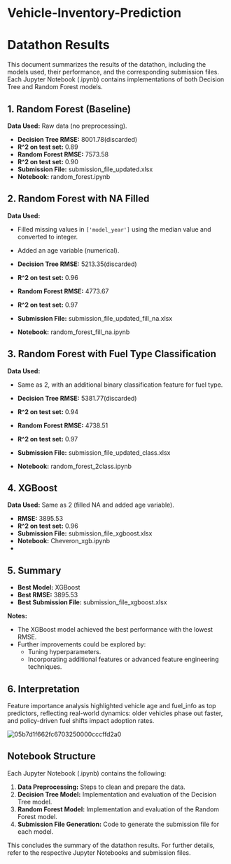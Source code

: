 # Vehicle-Inventory-Prediction
# Datathon Results

This document summarizes the results of the datathon, including the models used, their performance, and the corresponding submission files. Each Jupyter Notebook (.ipynb) contains implementations of both Decision Tree and Random Forest models.

## 1. Random Forest (Baseline)

**Data Used:** Raw data (no preprocessing).

- **Decision Tree RMSE:** 8001.78(discarded)
- **R^2 on test set:** 0.89
- **Random Forest RMSE:** 7573.58
- **R^2 on test set:** 0.90
- **Submission File:** submission_file_updated.xlsx
- **Notebook:** random_forest.ipynb

## 2. Random Forest with NA Filled

**Data Used:**

- Filled missing values in `['model_year']` using the median value and converted to integer.
- Added an age variable (numerical).

- **Decision Tree RMSE:** 5213.35(discarded)
- **R^2 on test set:** 0.96
- **Random Forest RMSE:** 4773.67
- **R^2 on test set:** 0.97
- **Submission File:** submission_file_updated_fill_na.xlsx
- **Notebook:** random_forest_fill_na.ipynb

## 3. Random Forest with Fuel Type Classification

**Data Used:**

- Same as 2, with an additional binary classification feature for fuel type.

- **Decision Tree RMSE:** 5381.77(discarded)
- **R^2 on test set:** 0.94
- **Random Forest RMSE:** 4738.51
- **R^2 on test set:** 0.97
- **Submission File:** submission_file_updated_class.xlsx
- **Notebook:** random_forest_2class.ipynb

## 4. XGBoost

**Data Used:** Same as 2 (filled NA and added age variable).

- **RMSE:** 3895.53
- **R^2 on test set:** 0.96
- **Submission File:** submission_file_xgboost.xlsx
- **Notebook:** Cheveron_xgb.ipynb
- 

## 5. Summary

- **Best Model:** XGBoost
- **Best RMSE:** 3895.53
- **Best Submission File:** submission_file_xgboost.xlsx

**Notes:**

- The XGBoost model achieved the best performance with the lowest RMSE.
- Further improvements could be explored by:
    - Tuning hyperparameters.
    - Incorporating additional features or advanced feature engineering techniques.
      
## 6. Interpretation
Feature importance analysis highlighted vehicle age and fuel_info as top predictors, reflecting real-world dynamics: older vehicles phase out faster, and policy-driven fuel shifts impact adoption rates.

![05b7d1f662fc6703250000cccffd2a0](https://github.com/user-attachments/assets/f2721ba6-b49a-4f6f-b8dd-201284aa0a05)


## Notebook Structure

Each Jupyter Notebook (.ipynb) contains the following:

1. **Data Preprocessing:** Steps to clean and prepare the data.
2. **Decision Tree Model:** Implementation and evaluation of the Decision Tree model.
3. **Random Forest Model:** Implementation and evaluation of the Random Forest model.
4. **Submission File Generation:** Code to generate the submission file for each model.

This concludes the summary of the datathon results. For further details, refer to the respective Jupyter Notebooks and submission files.

